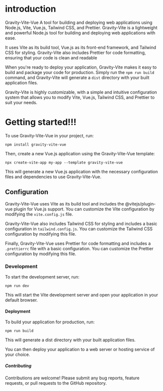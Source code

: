 # introduction
Gravity-Vite-Vue
A tool for building and deploying web applications using Node.js, Vite, Vue.js, Tailwind CSS, and Prettier. Gravity-Vite is a lightweight and powerful Node.js tool for building and deploying web applications with ease. 

It uses Vite as its build tool, Vue.js as its front-end framework, and Tailwind CSS for styling. Gravity-Vite also includes Prettier for code formatting, ensuring that your code is clean and readable

When you're ready to deploy your application, Gravity-Vite makes it easy to build and package your code for production. Simply run the `npm run build` command, and Gravity-Vite will generate a `dist` directory with your built application files.

Gravity-Vite is highly customizable, with a simple and intuitive configuration system that allows you to modify Vite, Vue.js, Tailwind CSS, and Prettier to suit your needs.


# Getting started!!!
To use Gravity-Vite-Vue in your project, run:
```
npm install gravity-vite-vue
```

Then, create a new Vue.js application using the Gravity-Vite-Vue template:
```
npx create-vite-app my-app --template gravity-vite-vue
```

This will generate a new Vue.js application with the necessary configuration files and dependencies to use Gravity-Vite-Vue.


## Configuration
Gravity-Vite-Vue uses Vite as its build tool and includes the @vitejs/plugin-vue plugin for Vue.js support. You can customize the Vite configuration by modifying the `vite.config.js` file.

Gravity-Vite-Vue also includes Tailwind CSS for styling and includes a basic configuration in `tailwind.config.js`. You can customize the Tailwind CSS configuration by modifying this file.

Finally, Gravity-Vite-Vue uses Prettier for code formatting and includes a `.prettierrc` file with a basic configuration. You can customize the Prettier configuration by modifying this file.


### Development
To start the development server, run:
```
npm run dev
```
This will start the Vite development server and open your application in your default browser.

#### Deployment
To build your application for production, run:
```
npm run build
```
This will generate a dist directory with your built application files.

You can then deploy your application to a web server or hosting service of your choice.

##### Contributing
Contributions are welcome! Please submit any bug reports, feature requests, or pull requests to the GitHub repository.